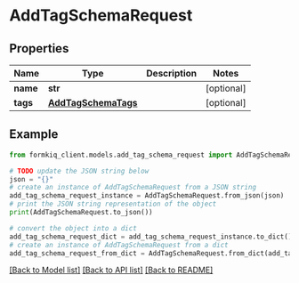# AddTagSchemaRequest


## Properties

Name | Type | Description | Notes
------------ | ------------- | ------------- | -------------
**name** | **str** |  | [optional] 
**tags** | [**AddTagSchemaTags**](AddTagSchemaTags.md) |  | [optional] 

## Example

```python
from formkiq_client.models.add_tag_schema_request import AddTagSchemaRequest

# TODO update the JSON string below
json = "{}"
# create an instance of AddTagSchemaRequest from a JSON string
add_tag_schema_request_instance = AddTagSchemaRequest.from_json(json)
# print the JSON string representation of the object
print(AddTagSchemaRequest.to_json())

# convert the object into a dict
add_tag_schema_request_dict = add_tag_schema_request_instance.to_dict()
# create an instance of AddTagSchemaRequest from a dict
add_tag_schema_request_from_dict = AddTagSchemaRequest.from_dict(add_tag_schema_request_dict)
```
[[Back to Model list]](../README.md#documentation-for-models) [[Back to API list]](../README.md#documentation-for-api-endpoints) [[Back to README]](../README.md)


